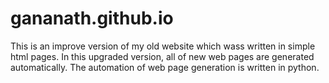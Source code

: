 # gananath.github.io

This is an improve version of my old website which wass written in simple html pages. In this upgraded version, all of new web pages are generated automatically. The automation of web page generation is written in python. 
